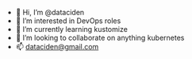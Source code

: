 - 👋 Hi, I’m @dataciden
- 👀 I’m interested in DevOps roles
- 🌱 I’m currently learning kustomize
- 💞️ I’m looking to collaborate on anything kubernetes
- 📫 dataciden@gmail.com

<!---
dataciden/dataciden is a ✨ special ✨ repository because its `README.md` (this file) appears on your GitHub profile.
You can click the Preview link to take a look at your changes.
--->
